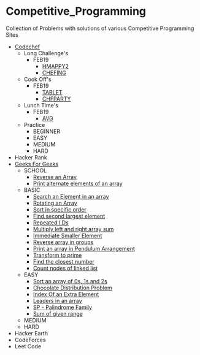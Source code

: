 # Competitive_Programming
Collection of Problems with solutions of various Competitive Programming Sites
- [Codechef](https://www.codechef.com/users/vikasviki)
  + Long Challenge's
    * FEB19
      - [HMAPPY2](https://github.com/VikasViki/Competitive_Programming/blob/master/Codechef/Long_Challenge/FEB19/HMAPPY2.py)
      - [CHEFING](https://github.com/VikasViki/Competitive_Programming/blob/master/Codechef/Long_Challenge/FEB19/CHEFING.py)
  + Cook Off's
    * FEB19
      - [TABLET](https://github.com/VikasViki/Competitive_Programming/blob/master/Codechef/Cook-Off/FEB19/TABLET.py)
      - [CHFPARTY](https://github.com/VikasViki/Competitive_Programming/blob/master/Codechef/Cook-Off/FEB19/CHFPARTY.py)
  + Lunch Time's 
    * FEB19
      - [AVG](https://github.com/VikasViki/Competitive_Programming/blob/master/Codechef/Lunch_Time/FEB19/AVG.py)
  + Practice
    * BEGINNER
    * EASY
    * MEDIUM
    * HARD
- Hacker Rank
- [Geeks For Geeks](https://auth.geeksforgeeks.org/user/VikasViki/)
  + SCHOOL
    * [Reverse an Array](https://github.com/VikasViki/Competitive_Programming/blob/master/Geeks%20For%20Geeks/SCHOOL/Reverse%20an%20Array.py)
    * [Print alternate elements of an array](https://github.com/VikasViki/Competitive_Programming/blob/master/Geeks%20For%20Geeks/SCHOOL/Print%20alternate%20elements%20of%20an%20array.py)
  + BASIC
    * [Search an Element in an array](https://github.com/VikasViki/Competitive_Programming/blob/master/Geeks%20For%20Geeks/BASIC/Search%20an%20Element%20in%20an%20array.py)
    * [Rotating an Array](https://github.com/VikasViki/Competitive_Programming/blob/master/Geeks%20For%20Geeks/BASIC/Rotating%20an%20Array.py)
    * [Sort in specific order](https://github.com/VikasViki/Competitive_Programming/blob/master/Geeks%20For%20Geeks/BASIC/Sort%20in%20specific%20order.py)
    * [Find second largest element](https://github.com/VikasViki/Competitive_Programming/blob/master/Geeks%20For%20Geeks/BASIC/Find%20second%20largest%20element.py)
    * [Repeated I.Ds](https://github.com/VikasViki/Competitive_Programming/blob/master/Geeks%20For%20Geeks/BASIC/Repeated%20I.Ds.py)
    * [Multiply left and right array sum](https://github.com/VikasViki/Competitive_Programming/blob/master/Geeks%20For%20Geeks/BASIC/Multiply%20left%20and%20right%20array%20sum.py)
    * [Immediate Smaller Element](https://github.com/VikasViki/Competitive_Programming/blob/master/Geeks%20For%20Geeks/BASIC/Immediate%20Smaller%20Element.py)
    * [Reverse array in groups](https://github.com/VikasViki/Competitive_Programming/blob/master/Geeks%20For%20Geeks/BASIC/Reverse%20array%20in%20groups.py)
    * [Print an array in Pendulum Arrangement](https://github.com/VikasViki/Competitive_Programming/blob/master/Geeks%20For%20Geeks/BASIC/Print%20an%20array%20in%20Pendulum%20Arrangement.py)
    * [Transform to prime](https://github.com/VikasViki/Competitive_Programming/blob/master/Geeks%20For%20Geeks/BASIC/Transform%20to%20prime.py)
    * [Find the closest number](https://github.com/VikasViki/Competitive_Programming/blob/master/Geeks%20For%20Geeks/BASIC/Find%20the%20closest%20number.py)
    * [Count nodes of linked list](https://github.com/VikasViki/Competitive_Programming/blob/master/Geeks%20For%20Geeks/BASIC/Count%20nodes%20of%20linked%20list.py)
  + EASY
    * [Sort an array of 0s, 1s and 2s](https://github.com/VikasViki/Competitive_Programming/blob/master/Geeks%20For%20Geeks/EASY/Sort%20an%20array%20of%200s%2C%201s%20and%202s.py)
    * [Chocolate Distribution Problem](https://github.com/VikasViki/Competitive_Programming/blob/master/Geeks%20For%20Geeks/EASY/Chocolate%20Distribution%20Problem.py)
    * [Index Of an Extra Element](https://github.com/VikasViki/Competitive_Programming/blob/master/Geeks%20For%20Geeks/EASY/Index%20Of%20an%20Extra%20Element.py)
    * [Leaders in an array](https://github.com/VikasViki/Competitive_Programming/blob/master/Geeks%20For%20Geeks/EASY/Leaders%20in%20an%20array.py)
    * [SP - Palindrome Family](https://github.com/VikasViki/Competitive_Programming/blob/master/Geeks%20For%20Geeks/EASY/SP%20-%20Palindrome%20Family.py)
    * [Sum of given range](https://github.com/VikasViki/Competitive_Programming/blob/master/Geeks%20For%20Geeks/EASY/Sum%20of%20given%20range.py)
  + MEDIUM
  + HARD
- Hacker Earth
- CodeForces
- Leet Code
 
